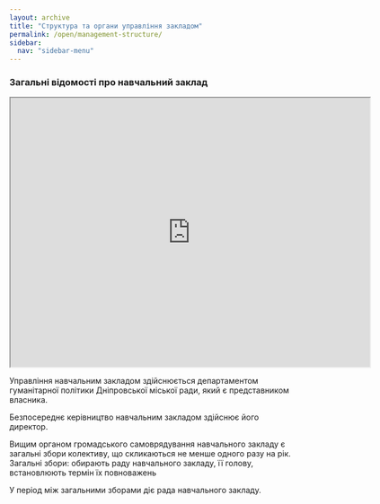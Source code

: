 ```yaml
---
layout: archive
title: "Структура та органи управління закладом"
permalink: /open/management-structure/
sidebar:
  nav: "sidebar-menu"
---
```


### Загальні відомості про навчальний заклад
<iframe src="https://drive.google.com/file/d/1fPHqWX438pd5RnyGpWJ9LvRlDJPzyMwJ/preview" width="640" height="480"></iframe>
                  

Управління навчальним закладом здійснюється департаментом гуманітарної
політики Дніпровської міської ради, який є представником власника.

Безпосереднє керівництво навчальним закладом здійснює його директор.

Вищим органом громадського самоврядування навчального закладу є загальні
збори колективу, що скликаються не менше одного разу на рік. Загальні
збори: обирають раду навчального закладу, її голову, встановлюють термін їх
повноважень

У період між загальними зборами діє рада навчального закладу.

